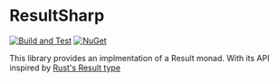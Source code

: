 # ResultSharp 

[![Build and Test](https://github.com/nekronos/ResultSharp/workflows/Build%20and%20Test/badge.svg)](https://github.com/nekronos/ResultSharp/actions)
[![NuGet](https://img.shields.io/nuget/v/ResultSharp.svg?color=mediumturquoise&logo=NuGet)](https://www.nuget.org/packages/ResultSharp/)

This library provides an implmentation of a Result monad. With its API inspired by [Rust's Result type](https://doc.rust-lang.org/std/result/)